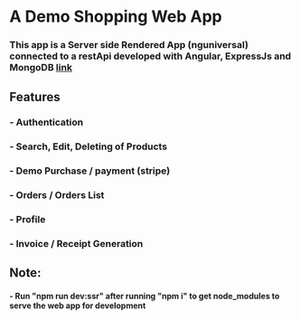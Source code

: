 # A Demo Shopping Web App

### This app is a Server side Rendered App (nguniversal) connected to a restApi developed with Angular, ExpressJs and MongoDB [link](https://royalebiba-angular.web.app/)

## Features

### - Authentication

### - Search, Edit, Deleting of Products

### - Demo Purchase / payment (stripe)

### - Orders / Orders List

### - Profile

### - Invoice / Receipt Generation

## Note:

#### - Run "npm run dev:ssr" after running "npm i" to get node_modules to serve the web app for development
